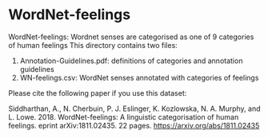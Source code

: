 # WordNet-feelings
WordNet-feelings: Wordnet senses are categorised as one of 9 categories of human feelings
This directory contains two files:

1. Annotation-Guidelines.pdf: definitions of categories and annotation guidelines
2. WN-feelings.csv: WordNet senses annotated with categories of feelings

Please cite the following paper if you use this dataset:

Siddharthan, A., N. Cherbuin, P. J. Eslinger, K. Kozlowska, N. A. Murphy, and L. Lowe. 2018. WordNet-feelings: A linguistic categorisation of human feelings. eprint arXiv:1811.02435. 22 pages. https://arxiv.org/abs/1811.02435

